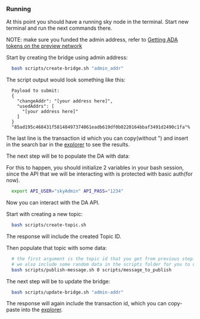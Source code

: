 ### Running

At this point you should have a running sky node in the terminal.
Start new terminal and run the next commands there.


NOTE: make sure you funded the admin address,
refer to [Getting ADA tokens on the preview network](/README.md#get-ada-tokens-on-the-preview-network)


Start by creating the bridge using admin address:
```bash
  bash scripts/create-bridge.sh "admin_addr"
```

The script output would look something like this:
```
  Payload to submit:
  {
    "changeAddr": "[your address here]",
    "usedAddrs": [
      "[your address here]"
    ]
  }
  "85ad195c468431f58148497374061eadb619df0b0220164bbaf3491d2490c1fa"%
```
The last line is the transaction id which you can copy(without ") and insert in the
search bar in the [explorer](https://preview.cexplorer.io/) to see the results.

The next step will be to populate the DA with data:

For this to happen, you should initialize 2 variables
in your bash session, since the API that we will be
interacting with is protected with basic auth(for now).

```bash
  export API_USER="skyAdmin" API_PASS="1234"
```

Now you can interact with the DA API.


Start with creating a new topic:
```bash
  bash scripts/create-topic.sh  
```

The response will include the created Topic ID.

Then populate that topic with some data:
```bash
  # the first argument is the topic id that you get from previous step.
  # we also include some random data in the scripts folder for you to use.
  bash scripts/publish-message.sh 0 scripts/message_to_publish
```

The next step will be to update the bridge:
```bash
  bash scripts/update-bridge.sh "admin-addr"
```

The response will again include the transaction id,
which you can copy-paste into the [explorer](https://preview.cexplorer.io/).
